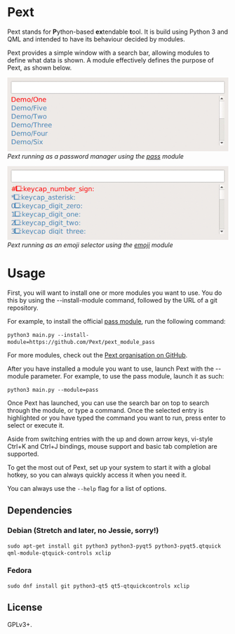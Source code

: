 # Pext
Pext stands for **P**ython-based **ex**tendable **t**ool. It is build using
Python 3 and QML and intended to have its behaviour decided by modules.

Pext provides a simple window with a search bar, allowing modules to define
what data is shown. A module effectively defines the purpose of Pext, as shown
below.

![Pext with the pass module](screencast_pass.gif)  
*Pext running as a password manager using the
[pass](https://github.com/Pext/pext_module_pass) module*

![Pext with the emoji module](screencast_emoji.gif)  
*Pext running as an emoji selector using the
[emoji](https://github.com/Pext/pext_module_emoji) module*

# Usage
First, you will want to install one or more modules you want to use. You do
this by using the --install-module command, followed by the URL of a git
repository.

For example, to install the official
[pass module](https://github.com/Pext/pext_module_pass), run the following
command:

    python3 main.py --install-module=https://github.com/Pext/pext_module_pass

For more modules, check out the
[Pext organisation on GitHub](https://github.com/Pext).

After you have installed a module you want to use, launch Pext with the
--module parameter. For example, to use the pass module, launch it as such:

    python3 main.py --module=pass

Once Pext has launched, you can use the search bar on top to search through the
module, or type a command. Once the selected entry is highlighted or you have
typed the command you want to run, press enter to select or execute it.

Aside from switching entries with the up and down arrow keys, vi-style Ctrl+K
and Ctrl+J bindings, mouse support and basic tab completion are supported.

To get the most out of Pext, set up your system to start it with a global
hotkey, so you can always quickly access it when you need it.

You can always use the `--help` flag for a list of options.

## Dependencies
### Debian (Stretch and later, no Jessie, sorry!)

    sudo apt-get install git python3 python3-pyqt5 python3-pyqt5.qtquick qml-module-qtquick-controls xclip

### Fedora
    sudo dnf install git python3-qt5 qt5-qtquickcontrols xclip

## License
GPLv3+.
